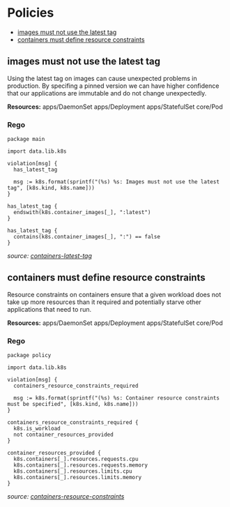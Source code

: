 # Policies

* [images must not use the latest tag](#images-must-not-use-the-latest-tag)
* [containers must define resource constraints](#containers-must-define-resource-constraints)

## images must not use the latest tag

Using the latest tag on images can cause unexpected problems in production. By specifing a pinned version
we can have higher confidence that our applications are immutable and do not change unexpectedly.

**Resources:** apps/DaemonSet apps/Deployment apps/StatefulSet core/Pod

### Rego

```rego
package main

import data.lib.k8s

violation[msg] {
  has_latest_tag

  msg := k8s.format(sprintf("(%s) %s: Images must not use the latest tag", [k8s.kind, k8s.name]))
}

has_latest_tag {
  endswith(k8s.container_images[_], ":latest")
}

has_latest_tag {
  contains(k8s.container_images[_], ":") == false
}

```
_source: [containers-latest-tag](containers-latest-tag)_

## containers must define resource constraints

Resource constraints on containers ensure that a given workload does not take up more resources than it required
and potentially starve other applications that need to run.

**Resources:** apps/DaemonSet apps/Deployment apps/StatefulSet core/Pod

### Rego

```rego
package policy

import data.lib.k8s

violation[msg] {
  containers_resource_constraints_required

  msg := k8s.format(sprintf("(%s) %s: Container resource constraints must be specified", [k8s.kind, k8s.name]))
}

containers_resource_constraints_required {
  k8s.is_workload
  not container_resources_provided
}

container_resources_provided {
  k8s.containers[_].resources.requests.cpu
  k8s.containers[_].resources.requests.memory
  k8s.containers[_].resources.limits.cpu
  k8s.containers[_].resources.limits.memory
}
```
_source: [containers-resource-constraints](containers-resource-constraints)_
